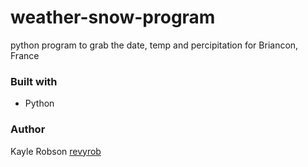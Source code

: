 # weather-snow-program
python program to grab the date, temp and percipitation for Briancon, France

<h3>Built with</h3>
<ul>
<li>Python</li>
</ul>

<h3>Author</h3>
Kayle Robson <a href="https://github.com/revyrob">revyrob</a>
